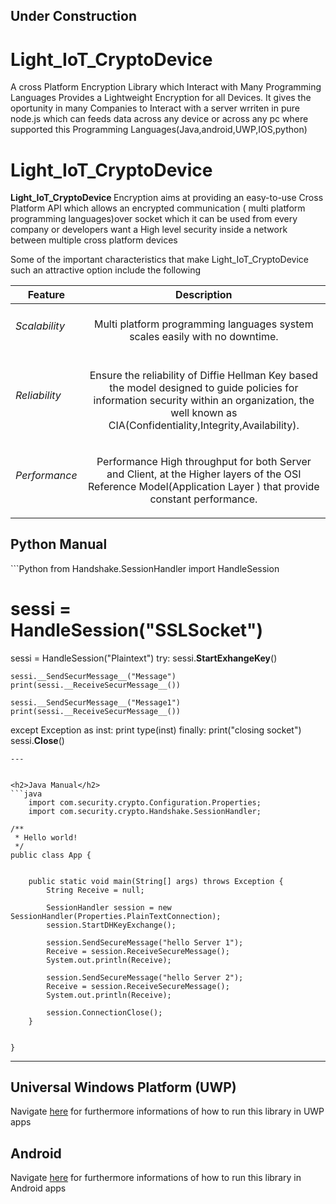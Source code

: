 <h2>Under Construction</h2>

# Light_IoT_CryptoDevice
<p>A cross Platform Encryption Library which Interact with Many Programming Languages Provides a Lightweight Encryption for all Devices. It gives the oportunity in many Companies to Interact with a server wrriten in pure node.js which can  feeds data across  any device or across any pc where supported this Programming Languages(Java,android,UWP,IOS,python)</p>

# Light_IoT_CryptoDevice
<p> <b>Light_IoT_CryptoDevice </b>Encryption aims at providing an easy-to-use Cross Platform API which allows an encrypted communication ( multi platform programming languages)over socket which it can be used from every  company or developers want a High level security inside a network  between multiple cross platform devices</p>

<p>Some of the important characteristics that make Light_IoT_CryptoDevice
such an attractive option  include the following</p>

| Feature            |                         Description                                        |
| -------------      |                       :-------------:                                      | 
|<h6>Scalability</h6>|<p>Multi platform programming languages system scales easily with no downtime.</p>| 
|<h6>Reliability</h6>|<p>Ensure the reliability of Diffie Hellman Key  based the model  designed to guide policies for information     security within an organization, the well known as CIA(Confidentiality,Integrity,Availability).  </p>  |  
|<h6>Performance</h6>| <p>Performance High throughput for both Server and Client, at the Higher layers of the OSI Reference    Model(Application Layer ) that  provide constant performance. </p>                          |        

<h2>Python Manual</h2>
```Python
from Handshake.SessionHandler import HandleSession


# sessi = HandleSession("SSLSocket")
sessi = HandleSession("Plaintext")
try:
    sessi.__StartExhangeKey__()

    sessi.__SendSecurMessage__("Message")
    print(sessi.__ReceiveSecurMessage__())

    sessi.__SendSecurMessage__("Message1")
    print(sessi.__ReceiveSecurMessage__())
except Exception as inst:
    print type(inst)
finally:
    print("closing socket")
    sessi.__Close__()

```
---


<h2>Java Manual</h2>
```java
    import com.security.crypto.Configuration.Properties;
    import com.security.crypto.Handshake.SessionHandler;

/**
 * Hello world!
 */
public class App {
   

    public static void main(String[] args) throws Exception {
        String Receive = null;

        SessionHandler session = new SessionHandler(Properties.PlainTextConnection);
        session.StartDHKeyExchange();

        session.SendSecureMessage("hello Server 1");
        Receive = session.ReceiveSecureMessage();
        System.out.println(Receive);

        session.SendSecureMessage("hello Server 2");
        Receive = session.ReceiveSecureMessage();
        System.out.println(Receive);

        session.ConnectionClose();
    }


}
```
---

<h2>Universal Windows Platform (UWP)</h2>
<p>Navigate <a href="https://github.com/PanagiotisDrakatos/Light_IoT_CryptoDevice/blob/master/SecureUWPClient/SecureUWPClient/MainPage.xaml.cs">here</a> for furthermore informations of how to run this library in UWP apps</p>
<h2>Android</h2>
<p>Navigate <a href="https://github.com/PanagiotisDrakatos/Light_IoT_CryptoDevice/blob/master/SecureAndroidClient/app/src/main/java/com/security/crypto/MainActivity.java">here</a> for furthermore informations of how to run this library in Android apps</p>
